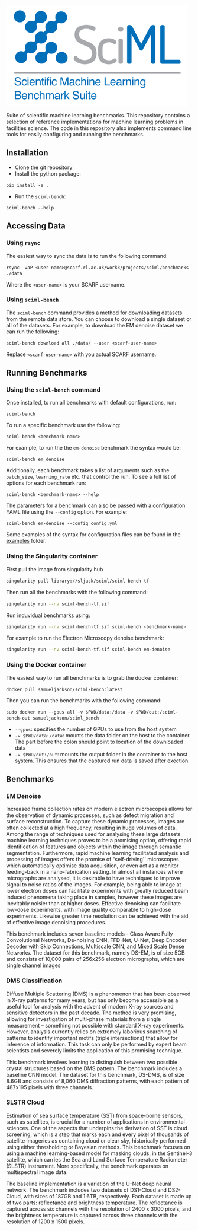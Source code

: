 ![sciml-benchmark-logo](img/logo.png "title-1")

Suite of scientific machine learning benchmarks. This repository contains a 
selection of reference implementations for machine learning problems in 
facilities science. The code in this repository also implements command line 
tools for easily configuring and running the benchmarks.

## Installation

 - Clone the git repository
 - Install the python package:

```
pip install -e .
```

 - Run the `sciml-bench`:

```
sciml-bench --help
```

## Accessing Data
### Using `rsync`

The easiest way to sync the data is to run the following command:
```
rsync -vaP <user-name>@scarf.rl.ac.uk/work3/projects/sciml/benchmarks ./data
```

Where the `<user-name>` is your SCARF username.


### Using `sciml-bench`
The `sciml-bench` command provides a method for downloading datasets from the 
remote data store. You can choose to download a single dataset or all of the 
datasets. For example, to download the EM denoise dataset we can run the following:

```
sciml-bench download all ./data/ --user <scarf-user-name>
```

Replace `<scarf-user-name>` with you actual SCARF username.

## Running Benchmarks

### Using the `sciml-bench` command 

Once installed, to run all benchmarks with default configurations, run:

```
sciml-bench
```

To run a specific benchmark use the following:

```
sciml-bench <benchmark-name>
```

For example, to run the the `em-denoise` benchmark the syntax would be:

```
sciml-bench em_denoise
```

Additionally, each benchmark takes a list of arguments such as the `batch_size`,
`learning_rate` etc. that control the run. To see a full list of options for each
benchmark run:

```
sciml-bench <benchmark-name> --help
```

The parameters for a benchmark can also be passed with a configuration YAML file 
using the `--config` option. For example:

```
sciml-bench em-denoise --config config.yml
```

Some examples of the syntax for configuration files can be found in the 
[examples](examples) folder.

### Using the Singularity container

First pull the image from singularity hub

```bash
singularity pull library://sljack/sciml/sciml-bench-tf
```

Then run all the benchmarks with the following command:

```bash
singularity run --nv sciml-bench-tf.sif
```

Run induvidual benchmarks using: 

```bash
singularity run --nv sciml-bench-tf.sif sciml-bench <benchmark-name>
```

For example to run the Electron Microscopy denoise benchmark:

```bash
singularity run --nv sciml-bench-tf.sif sciml-bench em-denoise
```

### Using the Docker container
The easiest way to run all benchmarks is to grab the docker container:

```
docker pull samueljackson/sciml-bench:latest
```

Then you can run the benchmarks with the following command:
```
sudo docker run --gpus all -v $PWD/data:/data -v $PWD/out:/sciml-bench-out samueljackson/sciml_bench
```

 - `--gpus`: specifies the number of GPUs to use from the host system
 - `-v $PWD/data:/data`: mounts the data folder on the host to the container. The part before the colon should point to location of the downloaded data
 - `-v $PWD/out:/out`:  mounts the output folder in the container to the host system. This ensures that the captured run data is saved after exection.


## Benchmarks

### EM Denoise
Increased frame collection rates on modern electron microscopes allows for the observation of dynamic processes, such as defect migration and surface reconstruction. To capture these dynamic processes, images are often collected at a high frequency, resulting in huge volumes of data. Among the range of techniques used for analysing these large datasets machine learning techniques proves to be a promising option, offering rapid identification of features and objects within the image through  semantic segmentation. Furthermore, rapid machine learning facilitated analysis and processing of images offers the promise of “self-driving'' microscopes which automatically optimise data acquisition, or even act as a monitor feeding-back in a nano-fabrication setting. In almost all instances where micrographs are analysed, it is desirable to have techniques to improve signal to noise ratios of the images. For example, being able to image at lower electron doses can facilitate experiments with greatly reduced beam induced phenomena taking place in samples, however these images are inevitably noisier than at higher doses. Effective denoising can facilitate low-dose experiments, with image quality comparable to high-dose experiments. Likewise greater time resolution can be achieved with the aid of effective image denoising procedures. 

This benchmark includes seven baseline models - Class Aware Fully Convolutional Networks, De-noising CNN, FFD-Net, U-Net, Deep Encoder Decoder with Skip Connections, Multiscale CNN, and Mixed Scale Dense Networks. The dataset for this benchmark, namely DS-EM, is of size 5GB and consists of 10,000 pairs of 256x256 electron micrographs, which are single channel images

### DMS Classification
Diffuse Multiple Scattering (DMS) is a phenomenon that has been observed in X-ray patterns for many years, but has only become accessible as a useful tool for analysis with the advent of modern X-ray sources and sensitive detectors in the past decade. The method is very promising, allowing for investigation of multi-phase materials from a single measurement – something not possible with standard X-ray experiments. However, analysis currently relies on extremely laborious searching of patterns to identify important motifs (triple intersections) that allow for inference of information. This task can only be performed by expert beam scientists and severely limits the application of this promising technique. 

This benchmark involves learning to distinguish between two possible crystal structures based on the DMS pattern. The benchmark includes a baseline CNN model. The dataset for this benchmark, DS-DMS, is of size 8.6GB and consists of 8,060 DMS diffraction patterns, with each pattern of  487x195 pixels with  three channels.

### SLSTR Cloud
Estimation of sea surface temperature (SST) from space-borne sensors, such as satellites, is crucial for a number of applications in environmental sciences. One of the aspects that underpins the derivation of SST is cloud screening, which is a step that marks each and every pixel of thousands of satellite imageries as containing cloud or clear sky, historically performed using either thresholding or Bayesian methods. This benchmark focuses on using a machine learning-based model for masking clouds, in the Sentinel-3 satellite, which carries the Sea and Land Surface Temperature Radiometer (SLSTR) instrument. More specifically, the benchmark operates on multispectral image data. 

The baseline implementation is a variation of the U-Net deep neural network. The benchmark includes two datasets of DS1-Cloud and DS2-Cloud, with sizes of 187GB and 1.6TB, respectively. Each dataset is made up of two parts: reflectance and brightness temperature. The reflectance is captured across six channels with the resolution of 2400 x 3000 pixels, and the brightness temperature is captured across three channels with the resolution of 1200 x 1500 pixels.
